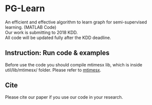 # PG-Learn
An efficient and effective algorithm to learn graph for semi-supervised learning. (MATLAB Code)  
Our work is submitting to 2018 KDD.  
All code will be updated fully after the KDD deadline. 

## Instruction: Run code & examples
Before use the code you should compile mtimesx lib, which is inside util/lib/mtimesx/ folder. Please 
refer to [mtimesx](https://cn.mathworks.com/matlabcentral/fileexchange/25977-mtimesx-fast-matrix-multiply-with-multi-dimensional-supporthttps://cn.mathworks.com/matlabcentral/fileexchange/25977-mtimesx-fast-matrix-multiply-with-multi-dimensional-support).

## Cite
Please cite our paper if you use our code in your research. 
